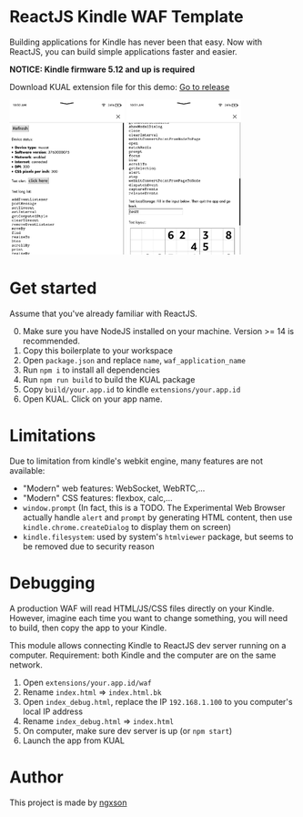 # ReactJS Kindle WAF Template

Building applications for Kindle has never been that easy. Now with ReactJS, you can build simple applications faster and easier.

**NOTICE: Kindle firmware 5.12 and up is required**

Download KUAL extension file for this demo: [Go to release](https://github.com/ngxson/hobby-kindle-waf/releases)

<p float="left">
  <img src="https://raw.githubusercontent.com/ngxson/hobby-kindle-waf/master/assets/1650011518.png" width="40%">
  <img src="https://raw.githubusercontent.com/ngxson/hobby-kindle-waf/master/assets/1650011534.png" width="40%">
</p>

# Get started

Assume that you've already familiar with ReactJS.

0. Make sure you have NodeJS installed on your machine. Version >= 14 is recommended.
1. Copy this boilerplate to your workspace
2. Open `package.json` and replace `name`, `waf_application_name`
3. Run `npm i` to install all dependencies
4. Run `npm run build` to build the KUAL package
5. Copy `build/your.app.id` to kindle `extensions/your.app.id`
6. Open KUAL. Click on your app name.

# Limitations

Due to limitation from kindle's webkit engine, many features are not available:
- "Modern" web features: WebSocket, WebRTC,...
- "Modern" CSS features: flexbox, calc,...
- `window.prompt` (In fact, this is a TODO. The Experimental Web Browser actually handle `alert` and `prompt` by generating HTML content, then use `kindle.chrome.createDialog` to display them on screen)
- `kindle.filesystem`: used by system's `htmlviewer` package, but seems to be removed due to security reason

# Debugging

A production WAF will read HTML/JS/CSS files directly on your Kindle. However, imagine each time you want to change something, you will need to build, then copy the app to your Kindle.

This module allows connecting Kindle to ReactJS dev server running on a computer. Requirement: both Kindle and the computer are on the same network.

1. Open `extensions/your.app.id/waf`
2. Rename `index.html` => `index.html.bk`
3. Open `index_debug.html`, replace the IP `192.168.1.100` to you computer's local IP address
4. Rename `index_debug.html` => `index.html`
5. On computer, make sure dev server is up (or `npm start`)
6. Launch the app from KUAL

# Author

This project is made by [ngxson](https://ngxson.com)
